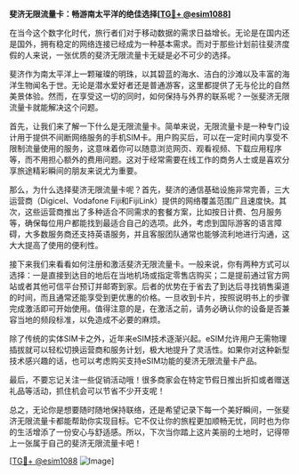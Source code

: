 **斐济无限流量卡：畅游南太平洋的绝佳选择[[TG💪+ @esim1088](https://t.me/s/esim1088)]**

在当今这个数字化时代，旅行者们对于移动数据的需求日益增长。无论是在国内还是国外，拥有稳定的网络连接已经成为一种基本需求。而对于那些计划前往斐济度假的人来说，一张优质的斐济无限流量卡无疑是必不可少的选择。

斐济作为南太平洋上一颗璀璨的明珠，以其碧蓝的海水、洁白的沙滩以及丰富的海洋生物闻名于世。无论是潜水爱好者还是普通游客，这里都提供了无与伦比的自然美景体验。然而，在享受这一切的同时，如何保持与外界的联系呢？一张斐济无限流量卡就能解决这个问题。

首先，让我们来了解一下什么是无限流量卡。简单来说，无限流量卡是一种专门设计用于提供不间断网络服务的手机SIM卡。用户购买后，可以在一定时间内享受不限制流量使用的服务，这意味着你可以随意浏览网页、观看视频、下载应用程序等，而不用担心额外的费用问题。这对于经常需要在线工作的商务人士或是喜欢分享旅途精彩瞬间的朋友来说尤为重要。

那么，为什么选择斐济无限流量卡呢？首先，斐济的通信基础设施非常完善，三大运营商（Digicel、Vodafone Fiji和FijiLink）提供的网络覆盖范围广且速度快。其次，这些运营商推出了多种适合不同需求的套餐方案，比如按日计费、包月服务等，确保每位用户都能找到最适合自己的选项。此外，考虑到国际游客的语言障碍，大多数服务商还支持英语服务，并且客服团队通常也能够流利地进行沟通，这大大提高了使用的便利性。

接下来我们来看看如何注册和激活斐济无限流量卡。一般来说，你有两种方式可以选择：一是直接到达目的地后在当地机场或指定零售店购买；二是提前通过官方网站或者其他可信平台预订并邮寄到家。后者的优势在于省去了到达后寻找销售渠道的时间，而且通常还能享受到更优惠的价格。一旦收到卡片，按照说明书上的步骤完成激活即可开始使用。值得注意的是，在激活之前，请务必确认你的设备是否兼容当地的频段标准，以免造成不必要的麻烦。

除了传统的实体SIM卡之外，近年来eSIM技术逐渐兴起。eSIM允许用户无需物理插拔就可以轻松切换运营商和服务计划，极大地提升了灵活性。如果你对这种新型技术感兴趣的话，也可以考虑购买支持eSIM功能的斐济无限流量卡产品。

最后，不要忘记关注一些促销活动哦！很多商家会在特定节假日推出折扣或者赠送礼品等活动，抓住机会可以节省不少开支呢！

总之，无论你是想要随时随地保持联络，还是希望记录下每一个美好瞬间，一张斐济无限流量卡都能帮助你实现目标。它不仅让你的旅程更加顺畅无忧，同时也为你的生活增添了一份安心与舒适感。所以，下次当你踏上这片美丽的土地时，记得带上一张属于自己的斐济无限流量卡吧！

[[TG💪+ @esim1088](https://t.me/s/esim1088) ![Image](https://i.postimg.cc/4NQfJmqS/Snipaste-2025-05-13-00-14-12.png)]